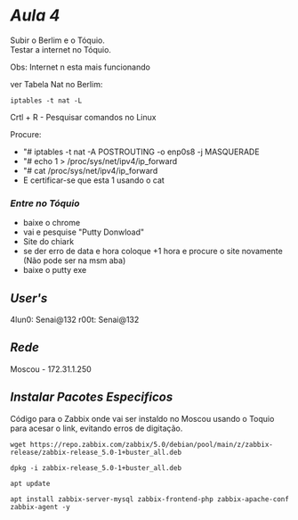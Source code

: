 # *Aula 4*

Subir o Berlim e o Tóquio.                
Testar a internet no Tóquio.              

Obs: Internet n esta mais funcionando

ver Tabela Nat no Berlim:
~~~
iptables -t nat -L
~~~

Crtl + R - Pesquisar comandos no Linux       

Procure:
* "# iptables -t nat -A POSTROUTING -o enp0s8 -j MASQUERADE
* "# echo 1 > /proc/sys/net/ipv4/ip_forward
* "# cat /proc/sys/net/ipv4/ip_forward
* E certificar-se que esta 1 usando o cat


### *Entre no Tóquio*
* baixe o chrome
* vai e pesquise "Putty Donwload" 
* Site do chiark 
*  se der erro de data e hora coloque +1 hora e procure o site novamente (Não pode ser na msm aba)
* baixe o putty exe 

## *User's*
4lun0: Senai@132
r00t: Senai@132

## *Rede*
Moscou - 172.31.1.250

## *Instalar Pacotes Especificos*
Código para o Zabbix onde vai ser instaldo no Moscou usando o Toquio para acesar o link, evitando erros de digitação.
~~~
wget https://repo.zabbix.com/zabbix/5.0/debian/pool/main/z/zabbix-release/zabbix-release_5.0-1+buster_all.deb
~~~
~~~
dpkg -i zabbix-release_5.0-1+buster_all.deb
~~~
~~~
apt update 
~~~
~~~
apt install zabbix-server-mysql zabbix-frontend-php zabbix-apache-conf zabbix-agent -y
~~~
